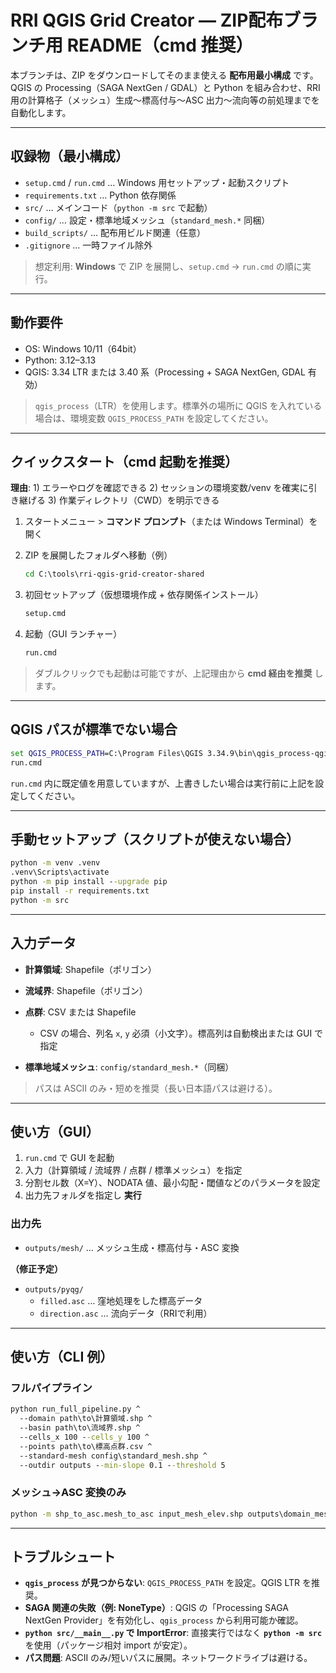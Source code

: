 # RRI QGIS Grid Creator — ZIP配布ブランチ用 README（cmd 推奨）

本ブランチは、ZIP をダウンロードしてそのまま使える **配布用最小構成** です。QGIS の Processing（SAGA NextGen / GDAL）と Python を組み合わせ、RRI 用の計算格子（メッシュ）生成〜標高付与〜ASC 出力〜流向等の前処理までを自動化します。

---

## 収録物（最小構成）

* `setup.cmd` / `run.cmd` … Windows 用セットアップ・起動スクリプト
* `requirements.txt` … Python 依存関係
* `src/` … メインコード（`python -m src` で起動）
* `config/` … 設定・標準地域メッシュ（`standard_mesh.*` 同梱）
* `build_scripts/` … 配布用ビルド関連（任意）
* `.gitignore` … 一時ファイル除外

> 想定利用: **Windows** で ZIP を展開し、`setup.cmd` → `run.cmd` の順に実行。

---

## 動作要件

* OS: Windows 10/11（64bit）
* Python: 3.12–3.13
* QGIS: 3.34 LTR または 3.40 系（Processing + SAGA NextGen, GDAL 有効）

> `qgis_process`（LTR）を使用します。標準外の場所に QGIS を入れている場合は、環境変数 `QGIS_PROCESS_PATH` を設定してください。

---

## クイックスタート（**cmd 起動を推奨**）

**理由**: 1) エラーやログを確認できる 2) セッションの環境変数/venv を確実に引き継げる 3) 作業ディレクトリ（CWD）を明示できる

1. スタートメニュー > **コマンド プロンプト**（または Windows Terminal）を開く
2. ZIP を展開したフォルダへ移動（例）
   
   ```bat
   cd C:\tools\rri-qgis-grid-creator-shared
   ```
4. 初回セットアップ（仮想環境作成 + 依存関係インストール）

   ```bat
   setup.cmd
   ```
5. 起動（GUI ランチャー）

   ```bat
   run.cmd
   ```

> ダブルクリックでも起動は可能ですが、上記理由から **cmd 経由を推奨** します。

---

## QGIS パスが標準でない場合

```bat
set QGIS_PROCESS_PATH=C:\Program Files\QGIS 3.34.9\bin\qgis_process-qgis-ltr.bat
run.cmd
```

`run.cmd` 内に既定値を用意していますが、上書きしたい場合は実行前に上記を設定してください。

---

## 手動セットアップ（スクリプトが使えない場合）

```bat
python -m venv .venv
.venv\Scripts\activate
python -m pip install --upgrade pip
pip install -r requirements.txt
python -m src
```

---

## 入力データ

* **計算領域**: Shapefile（ポリゴン）
* **流域界**: Shapefile（ポリゴン）
* **点群**: CSV または Shapefile

  * CSV の場合、列名 `x`, `y` 必須（小文字）。標高列は自動検出または GUI で指定
* **標準地域メッシュ**: `config/standard_mesh.*`（同梱）

> パスは ASCII のみ・短めを推奨（長い日本語パスは避ける）。

---

## 使い方（GUI）

1. `run.cmd` で GUI を起動
2. 入力（計算領域 / 流域界 / 点群 / 標準メッシュ）を指定
3. 分割セル数（X=Y）、NODATA 値、最小勾配・閾値などのパラメータを設定
4. 出力先フォルダを指定し **実行**

### 出力先

* `outputs/mesh/` … メッシュ生成・標高付与・ASC 変換

**（修正予定）**
* `outputs/pyqg/`
     * `filled.asc` … 窪地処理をした標高データ
     * `direction.asc` … 流向データ（RRIで利用）

---

## 使い方（CLI 例）

### フルパイプライン

```bat
python run_full_pipeline.py ^
  --domain path\to\計算領域.shp ^
  --basin path\to\流域界.shp ^
  --cells_x 100 --cells_y 100 ^
  --points path\to\標高点群.csv ^
  --standard-mesh config\standard_mesh.shp ^
  --outdir outputs --min-slope 0.1 --threshold 5
```

### メッシュ→ASC 変換のみ

```bat
python -m shp_to_asc.mesh_to_asc input_mesh_elev.shp outputs\domain_mesh_elev.asc --field elevation --nodata -9999
```

---

## トラブルシュート

* **`qgis_process` が見つからない**: `QGIS_PROCESS_PATH` を設定。QGIS LTR を推奨。
* **SAGA 関連の失敗（例: NoneType）**: QGIS の「Processing SAGA NextGen Provider」を有効化し、`qgis_process` から利用可能か確認。
* **`python src/__main__.py` で ImportError**: 直接実行ではなく **`python -m src`** を使用（パッケージ相対 import が安定）。
* **パス問題**: ASCII のみ/短いパスに展開。ネットワークドライブは避ける。

  
